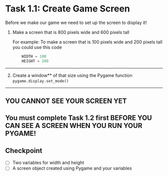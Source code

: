 # Task 1.1: Create Game Screen

Before we make our game we need to set up the screen to display it!

1. Make a screen that is 800 pixels wide and 600 pixels tall

    For example:
    To make a screen that is 100 pixels wide and 200 pixels tall you could use this code

    ```python
        WIDTH = 100
        HEIGHT = 200
    ```
---
2. Create a window** of that size using the Pygame function `pygame.display.set_mode()`
---
## YOU CANNOT SEE YOUR SCREEN YET
You must **complete Task 1.2** first BEFORE YOU CAN SEE A SCREEN WHEN YOU RUN YOUR PYGAME!
---
## Checkpoint
- [ ] Two variables for width and height
- [ ] A screen object created using Pygame and your variables